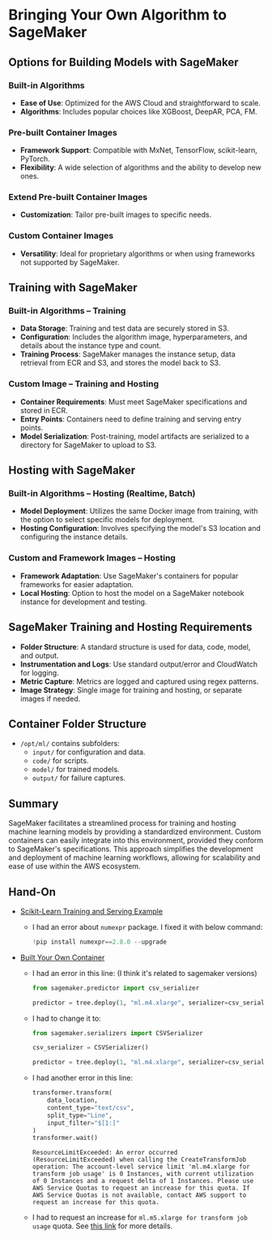 # Bringing Your Own Algorithm to SageMaker

## Options for Building Models with SageMaker

### Built-in Algorithms
- **Ease of Use**: Optimized for the AWS Cloud and straightforward to scale.
- **Algorithms**: Includes popular choices like XGBoost, DeepAR, PCA, FM.

### Pre-built Container Images
- **Framework Support**: Compatible with MxNet, TensorFlow, scikit-learn, PyTorch.
- **Flexibility**: A wide selection of algorithms and the ability to develop new ones.

### Extend Pre-built Container Images
- **Customization**: Tailor pre-built images to specific needs.

### Custom Container Images
- **Versatility**: Ideal for proprietary algorithms or when using frameworks not supported by SageMaker.

## Training with SageMaker

### Built-in Algorithms – Training
- **Data Storage**: Training and test data are securely stored in S3.
- **Configuration**: Includes the algorithm image, hyperparameters, and details about the instance type and count.
- **Training Process**: SageMaker manages the instance setup, data retrieval from ECR and S3, and stores the model back to S3.

### Custom Image – Training and Hosting
- **Container Requirements**: Must meet SageMaker specifications and stored in ECR.
- **Entry Points**: Containers need to define training and serving entry points.
- **Model Serialization**: Post-training, model artifacts are serialized to a directory for SageMaker to upload to S3.

## Hosting with SageMaker

### Built-in Algorithms – Hosting (Realtime, Batch)
- **Model Deployment**: Utilizes the same Docker image from training, with the option to select specific models for deployment.
- **Hosting Configuration**: Involves specifying the model's S3 location and configuring the instance details.

### Custom and Framework Images – Hosting
- **Framework Adaptation**: Use SageMaker's containers for popular frameworks for easier adaptation.
- **Local Hosting**: Option to host the model on a SageMaker notebook instance for development and testing.

## SageMaker Training and Hosting Requirements

- **Folder Structure**: A standard structure is used for data, code, model, and output.
- **Instrumentation and Logs**: Use standard output/error and CloudWatch for logging.
- **Metric Capture**: Metrics are logged and captured using regex patterns.
- **Image Strategy**: Single image for training and hosting, or separate images if needed.

## Container Folder Structure

- `/opt/ml/` contains subfolders:
  - `input/` for configuration and data.
  - `code/` for scripts.
  - `model/` for trained models.
  - `output/` for failure captures.

## Summary

SageMaker facilitates a streamlined process for training and hosting machine learning models by providing a standardized environment. Custom containers can easily integrate into this environment, provided they conform to SageMaker's specifications. This approach simplifies the development and deployment of machine learning workflows, allowing for scalability and ease of use within the AWS ecosystem.


## Hand-On

- [Scikit-Learn Training and Serving Example](https://github.com/ChandraLingam/AmazonSageMakerCourse/blob/master/CustomAlgorithm/ScikitLearn/Iris/iris_scikit_learn_training_and_serving.ipynb)

    - I had an error about `numexpr` package. I fixed it with below command:

        ```python
        !pip install numexpr==2.8.0 --upgrade
        ```

- [Built Your Own Container](https://github.com/aws/amazon-sagemaker-examples/blob/main/advanced_functionality/scikit_bring_your_own/scikit_bring_your_own.ipynb)

    - I had an error in this line: (I think it's related to sagemaker versions)
    
        ```python
        from sagemaker.predictor import csv_serializer

        predictor = tree.deploy(1, "ml.m4.xlarge", serializer=csv_serializer)
        ```
    
    - I had to change it to:
    
        ```python
        from sagemaker.serializers import CSVSerializer

        csv_serializer = CSVSerializer()

        predictor = tree.deploy(1, "ml.m4.xlarge", serializer=csv_serializer)
        ```

    - I had another error in this line: 

        ```python
        transformer.transform(
            data_location, 
            content_type="text/csv", 
            split_type="Line", 
            input_filter="$[1:]"
        )
        transformer.wait()
        ```

        ```
        ResourceLimitExceeded: An error occurred (ResourceLimitExceeded) when calling the CreateTransformJob operation: The account-level service limit 'ml.m4.xlarge for transform job usage' is 0 Instances, with current utilization of 0 Instances and a request delta of 1 Instances. Please use AWS Service Quotas to request an increase for this quota. If AWS Service Quotas is not available, contact AWS support to request an increase for this quota.
        ```

    - I had to request an increase for `ml.m5.xlarge for transform job usage` quota. See [this link](https://repost.aws/knowledge-center/sagemaker-resource-limit-exceeded-error) for more details.


